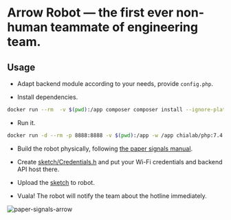 # Arrow Robot — the first ever non-human teammate of engineering team.

## Usage
* Adapt backend module according to your needs, provide `config.php`.

* Install dependencies.
```bash
docker run --rm  -v $(pwd):/app composer composer install --ignore-platform-reqs
```

* Run it.
```bash
docker run -d --rm -p 8888:8888 -v $(pwd):/app -w /app chialab/php:7.4 php -S 0.0.0.0:8888
```

* Build the robot physically, following [the paper signals manual](https://papersignals.withgoogle.com/).

* Create [sketch/Credentials.h](/sketch/Credentials.h) and put your Wi-Fi credentials and backend API host there.

* Upload the [sketch](/sketch) to robot.

* Vuala! The robot will notify the team about the hotline immediately.

![paper-signals-arrow](/arrow-video.gif)
